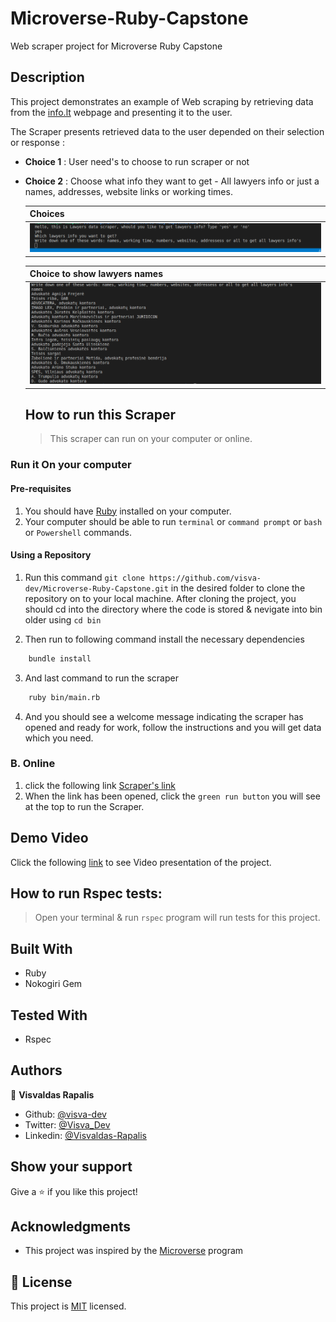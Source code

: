 # Microverse-Ruby-Capstone
Web scraper project for Microverse Ruby Capstone

## Description

This project demonstrates an example of Web scraping by retrieving data from the [info.lt](https://www.info.lt/rubrika/Advokatai/100209472) webpage and presenting it to the user.


The Scraper presents retrieved data to the user depended on their selection or response :

- **Choice 1** : User need's to choose to run scraper or not
- **Choice 2** : Choose what info they want to get - All lawyers info or just a names, addresses, website links or working times.


  Choices |
  -----------|
  ![](images/choices.png) |
  
  Choice to show lawyers names |
  -----------|
  ![](images/names.png) |

  ## How to run this Scraper
  > This scraper can run on your computer or online.


### Run it On your computer

#### Pre-requisites
1. You should have [Ruby](https://www.ruby-lang.org/en/) installed on your computer.
1. Your computer should be able to run `terminal` or `command prompt` or `bash` or `Powershell` commands.

#### Using a Repository
1. Run this command `git clone https://github.com/visva-dev/Microverse-Ruby-Capstone.git` in the desired folder to clone the repository on to your local machine.
After cloning the project, you should cd into the directory where the code is stored & nevigate into bin older using `cd bin`

1. Then run to following command install the necessary dependencies

```bash
    bundle install
```

3. And last command to run the scraper

```bash
    ruby bin/main.rb
```
4. And you should see a welcome message indicating the scraper has opened and ready for work, follow the instructions and you will get data which you need.

### B. Online

1. click the following link  [Scraper's link](https://repl.it/@visvaldeliss/scraper#main.rb)
1. When the link has been opened, click the `green run button` you will see at the top to run the Scraper.

## Demo Video

Click the following [link](https://www.loom.com/share/377fc1646c154ef1b7b01b2bb6d3405e) to see Video presentation of the project.

  ## How to run Rspec tests:
  > Open your terminal & run `rspec` program will run tests for this project.

  ## Built With

  - Ruby
  - Nokogiri Gem

  ## Tested With

  - Rspec

  ## Authors

  👤 **Visvaldas Rapalis**

- Github: [@visva-dev](https://github.com/visva-dev)
- Twitter: [@Visva_Dev](https://twitter.com/Visva_Dev)
- Linkedin: [@Visvaldas-Rapalis](https://www.linkedin.com/in/visvaldas-rapalis)


## Show your support

Give a ⭐️ if you like this project!

## Acknowledgments

- This project was inspired by the [Microverse](https:www.microverse.org) program

## 📝 License

This project is [MIT](lic.url) licensed.